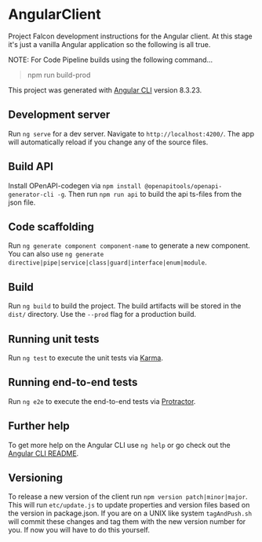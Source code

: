 # AngularClient

Project Falcon development instructions for the Angular client. At this stage it's just a vanilla Angular 
application so the following is all true.

NOTE: For Code Pipeline builds using the following command...

> npm run build-prod
 

This project was generated with [Angular CLI](https://github.com/angular/angular-cli) version 8.3.23.

## Development server

Run `ng serve` for a dev server. Navigate to `http://localhost:4200/`. The app will automatically reload if you change any of the source files.

## Build API

Install OPenAPI-codegen via `npm install @openapitools/openapi-generator-cli -g`. Then run `npm run api` to build the api ts-files from the json file.

## Code scaffolding

Run `ng generate component component-name` to generate a new component. You can also use `ng generate directive|pipe|service|class|guard|interface|enum|module`.

## Build

Run `ng build` to build the project. The build artifacts will be stored in the `dist/` directory. Use the `--prod` flag for a production build.

## Running unit tests

Run `ng test` to execute the unit tests via [Karma](https://karma-runner.github.io).

## Running end-to-end tests

Run `ng e2e` to execute the end-to-end tests via [Protractor](http://www.protractortest.org/).

## Further help

To get more help on the Angular CLI use `ng help` or go check out the [Angular CLI README](https://github.com/angular/angular-cli/blob/master/README.md).

## Versioning
To release a new version of the client run `npm version patch|minor|major`. This will run `etc/update.js` to update properties and version files based on the 
version in package.json. If you are on a UNIX like system `tagAndPush.sh`  will commit these changes and tag them with the new version number for you. If now you will have to
do this yourself.
